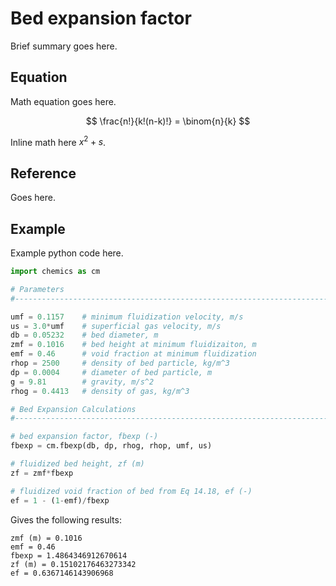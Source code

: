 # Bed expansion factor

Brief summary goes here.

## Equation

Math equation goes here.

$$
\frac{n!}{k!(n-k)!} = \binom{n}{k}
$$

Inline math here $x^2 + s$.

## Reference

Goes here.

## Example

Example python code here.

```python
import chemics as cm

# Parameters
#------------------------------------------------------------------------------

umf = 0.1157    # minimum fluidization velocity, m/s
us = 3.0*umf    # superficial gas velocity, m/s
db = 0.05232    # bed diameter, m
zmf = 0.1016    # bed height at minimum fluidizaiton, m
emf = 0.46      # void fraction at minimum fluidization
rhop = 2500     # density of bed particle, kg/m^3
dp = 0.0004     # diameter of bed particle, m
g = 9.81        # gravity, m/s^2
rhog = 0.4413   # density of gas, kg/m^3

# Bed Expansion Calculations
#------------------------------------------------------------------------------

# bed expansion factor, fbexp (-)
fbexp = cm.fbexp(db, dp, rhog, rhop, umf, us)

# fluidized bed height, zf (m)
zf = zmf*fbexp

# fluidized void fraction of bed from Eq 14.18, ef (-)
ef = 1 - (1-emf)/fbexp

```

Gives the following results:

```
zmf (m) = 0.1016
emf = 0.46
fbexp = 1.4864346912670614
zf (m) = 0.15102176463273342
ef = 0.6367146143906968
```

